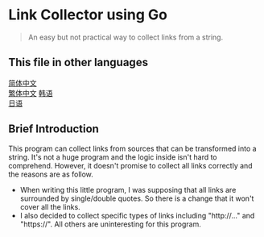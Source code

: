 # Link Collector using Go
> An easy but not practical way to collect links from a string.

## This file in other languages
[简体中文](zh-simplified.md)  
[繁体中文](zh-traditional.md)
[韩语](kr.md)  
[日语](jp.md)  

## Brief Introduction
This program can collect links from sources that can be transformed into a string. It's not a huge program and the logic inside isn't hard to comprehend. However, it doesn't promise to collect all links correctly and the reasons are as follow.
- When writing this little program, I was supposing that all links are surrounded by single/double quotes. So there is a change that it won't cover all the links.
- I also decided to collect specific types of links including "http://..." and "https://". All others are uninteresting for this program.
